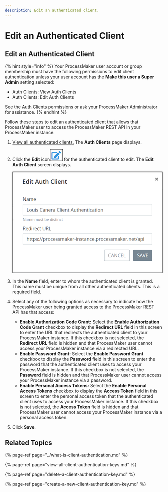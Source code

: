 ```yaml
---
description: Edit an authenticated client.
---
```


# Edit an Authenticated Client

## Edit an Authenticated Client

{% hint style="info" %}
Your ProcessMaker user account or group membership must have the following permissions to edit client authentication unless your user account has the **Make this user a Super Admin** setting selected:

* Auth Clients: View Auth Clients
* Auth Clients: Edit Auth Clients

See the [Auth Clients](../../permission-descriptions-for-users-and-groups.md#auth-clients) permissions or ask your ProcessMaker Administrator for assistance.
{% endhint %}

Follow these steps to edit an authenticated client that allows that ProcessMaker user to access the ProcessMaker REST API in your ProcessMaker instance:

1. [View all authenticated clients.](view-all-client-authentication-keys.md#view-all-scripts) The **Auth Clients** page displays.
2. Click the **Edit** icon![](../../../.gitbook/assets/edit-icon.png) for the authenticated client to edit. The **Edit Auth Client** screen displays.  

   ![](../../../.gitbook/assets/edit-auth-client-screen-admin.png)

3. In the **Name** field, enter to whom the authenticated client is granted. This name must be unique from all other authenticated clients. This is a required field.
4. Select any of the following options as necessary to indicate how the ProcessMaker user being granted access to the ProcessMaker REST API has that access:
   * **Enable Authorization Code Grant:** Select the **Enable Authorization Code Grant** checkbox to display the **Redirect URL** field in this screen to enter the URL that redirects the authenticated client to your ProcessMaker instance. If this checkbox is not selected, the **Redirect URL** field is hidden and that ProcessMaker user cannot access your ProcessMaker instance via a redirected URL.
   * **Enable Password Grant:** Select the **Enable Password Grant** checkbox to display the **Password** field in this screen to enter the password that the authenticated client uses to access your ProcessMaker instance. If this checkbox is not selected, the **Password** field is hidden and that ProcessMaker user cannot access your ProcessMaker instance via a password.
   * **Enable Personal Access Tokens:** Select the **Enable Personal Access Tokens** checkbox to display the **Access Token** field in this screen to enter the personal access token that the authenticated client uses to access your ProcessMaker instance. If this checkbox is not selected, the **Access Token** field is hidden and that ProcessMaker user cannot access your ProcessMaker instance via a personal access token.
5. Click **Save**.

## Related Topics

{% page-ref page="../what-is-client-authentication.md" %}

{% page-ref page="view-all-client-authentication-keys.md" %}

{% page-ref page="delete-a-client-authentication-key.md" %}

{% page-ref page="create-a-new-client-authentication-key.md" %}

